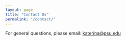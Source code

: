 ```yaml
---
layout: page
title: "Contact Us"
permalink: "/contact/"
---
```


For general questions, please email: katerina@psu.edu




